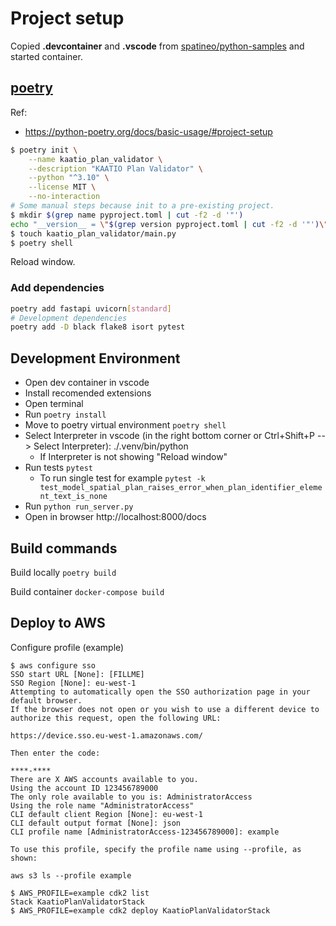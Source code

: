 # Project setup

Copied **.devcontainer** and **.vscode** from [spatineo/python-samples](https://github.com/spatineo/python-samples) and started container.



## [poetry](https://python-poetry.org)

Ref:
- https://python-poetry.org/docs/basic-usage/#project-setup

```bash
$ poetry init \
    --name kaatio_plan_validator \
    --description "KAATIO Plan Validator" \
    --python "^3.10" \
    --license MIT \
    --no-interaction
# Some manual steps because init to a pre-existing project.
$ mkdir $(grep name pyproject.toml | cut -f2 -d '"')
echo "__version__ = \"$(grep version pyproject.toml | cut -f2 -d '"')\"" | tee kaatio_plan_validator/__init__.py
$ touch kaatio_plan_validator/main.py
$ poetry shell
```

Reload window.

### Add dependencies

```bash
poetry add fastapi uvicorn[standard]
# Development dependencies
poetry add -D black flake8 isort pytest
```

## Development Environment

- Open dev container in vscode
- Install recomended extensions
- Open terminal
- Run `poetry install`
- Move to poetry virtual environment `poetry shell`
- Select Interpreter in vscode (in the right bottom corner or Ctrl+Shift+P --> Select Interpreter): ./.venv/bin/python
  - If Interpreter is not showing "Reload window"
- Run tests `pytest`
  - To run single test for example 
    `pytest -k test_model_spatial_plan_raises_error_when_plan_identifier_element_text_is_none`
- Run `python run_server.py`
- Open in browser http://localhost:8000/docs

## Build commands

Build locally `poetry build`

Build container `docker-compose build`

## Deploy to AWS

Configure profile (example)
```
$ aws configure sso
SSO start URL [None]: [FILLME]
SSO Region [None]: eu-west-1
Attempting to automatically open the SSO authorization page in your default browser.
If the browser does not open or you wish to use a different device to authorize this request, open the following URL:

https://device.sso.eu-west-1.amazonaws.com/

Then enter the code:

****-****
There are X AWS accounts available to you.
Using the account ID 123456789000
The only role available to you is: AdministratorAccess
Using the role name "AdministratorAccess"
CLI default client Region [None]: eu-west-1
CLI default output format [None]: json
CLI profile name [AdministratorAccess-123456789000]: example

To use this profile, specify the profile name using --profile, as shown:

aws s3 ls --profile example
```

```
$ AWS_PROFILE=example cdk2 list
Stack KaatioPlanValidatorStack
$ AWS_PROFILE=example cdk2 deploy KaatioPlanValidatorStack
```
